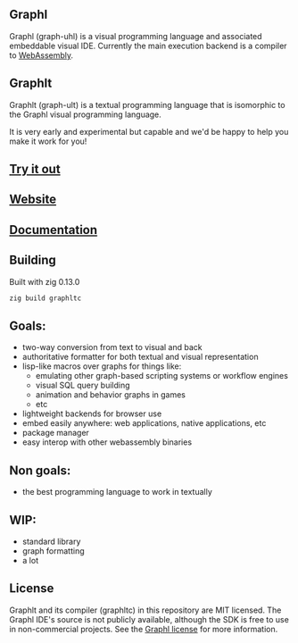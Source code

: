 ## Graphl

Graphl (graph-uhl) is a visual programming language and associated embeddable visual IDE.
Currently the main execution backend is a compiler to [WebAssembly](https://webassembly.org/).

## Graphlt

Graphlt (graph-ult) is a textual programming language that is isomorphic to the Graphl
visual programming language.

It is very early and experimental but capable and we'd be happy to help you make it work for you!

## [Try it out](https://graphl.tech/app)

## [Website](https://graphl.tech)

## [Documentation](https://graphl.tech/blog/docs)

## Building

Built with zig 0.13.0

```sh
zig build graphltc
```

## Goals:

- two-way conversion from text to visual and back
- authoritative formatter for both textual and visual representation
- lisp-like macros over graphs for things like:
    - emulating other graph-based scripting systems or workflow engines
    - visual SQL query building
    - animation and behavior graphs in games
    - etc
- lightweight backends for browser use
- embed easily anywhere: web applications, native applications, etc
- package manager
- easy interop with other webassembly binaries

## Non goals:

- the best programming language to work in textually

## WIP:

- standard library
- graph formatting
- a lot

## License

Graphlt and its compiler (graphltc) in this repository are MIT licensed.
The Graphl IDE's source is not publicly available, although the SDK
is free to use in non-commercial projects. See the [Graphl license](https://graphl.tech/commercial/)
for more information.


